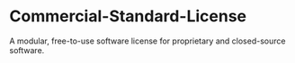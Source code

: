 Commercial-Standard-License
===========================

A modular, free-to-use software license for proprietary and closed-source software.
